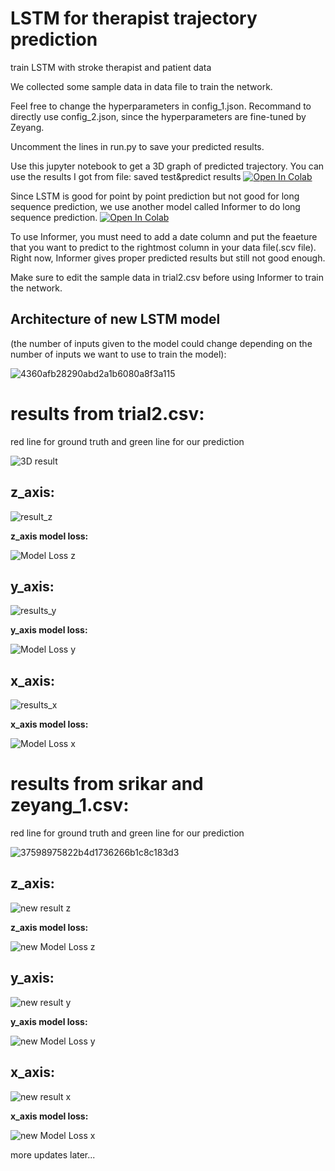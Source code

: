 # LSTM for therapist trajectory prediction
train LSTM with stroke therapist and patient data

We collected some sample data in data file to train the network.

Feel free to change the hyperparameters in config_1.json. Recommand to directly use config_2.json, since the hyperparameters are fine-tuned by Zeyang.

Uncomment the lines in run.py to save your predicted results.

Use this jupyter notebook to get a 3D graph of predicted trajectory. You can use the results I got from file: saved test&predict results
[![Open In Colab](https://colab.research.google.com/assets/colab-badge.svg)](https://colab.research.google.com/github/zeyangz2/LSTM/blob/master/3D%20graph%20LSTM%20results.ipynb)

Since LSTM is good for point by point prediction but not good for long sequence prediction, we use another model called Informer to do long sequence prediction.
[![Open In Colab](https://colab.research.google.com/assets/colab-badge.svg)](https://colab.research.google.com/github/zeyangz2/LSTM/blob/master/Informer_for_stroke_research.ipynb)

To use Informer, you must need to add a date column and put the feaeture that you want to predict to the rightmost column in your data file(.scv file). Right now, Informer gives proper predicted results but still not good enough.

Make sure to edit the sample data in trial2.csv before using Informer to train the network.

## Architecture of new LSTM model 

(the number of inputs given to the model could change depending on the number of inputs we want to use to train the model):

![4360afb28290abd2a1b6080a8f3a115](https://github.com/zeyangz2/LSTM/assets/73300066/8af77e54-3ac4-43b2-abb7-656a0de2b296)

# results from trial2.csv:

red line for ground truth and green line for our prediction

![3D result](https://github.com/zeyangz2/LSTM/assets/73300066/567839c0-16eb-4870-8e89-90343fa5423b)

## **z_axis:**

![result_z](https://github.com/zeyangz2/LSTM/assets/73300066/e4a386d9-3d7d-46bc-b2ee-57cbad2cc750)

**z_axis model loss:**

![Model Loss z](https://github.com/zeyangz2/LSTM/assets/73300066/cf8b165b-11d7-4b07-bf97-91d8ae930024)


## **y_axis:**

![results_y](https://github.com/zeyangz2/LSTM/assets/73300066/8902b71a-0f5a-4329-9964-554f8a639a62)

**y_axis model loss:**

![Model Loss y](https://github.com/zeyangz2/LSTM/assets/73300066/00481fb4-db25-4b21-a9e7-a17d4dc4da6a)


## **x_axis:**

![results_x](https://github.com/zeyangz2/LSTM/assets/73300066/7b59c058-e4d3-4e12-a590-9ef38c316835)

**x_axis model loss:**

![Model Loss x](https://github.com/zeyangz2/LSTM/assets/73300066/ebb09931-97cb-4294-9342-2363734c9429)

# results from srikar and zeyang_1.csv:

red line for ground truth and green line for our prediction

![37598975822b4d1736266b1c8c183d3](https://github.com/zeyangz2/LSTM/assets/73300066/7ae01ef7-6ad4-4208-b2d1-8721e824b0e4)


## **z_axis:**

![new result z](https://github.com/zeyangz2/LSTM/assets/73300066/4e492782-00c2-4d93-bfaa-0b2202bd572b)


**z_axis model loss:**


![new Model Loss z](https://github.com/zeyangz2/LSTM/assets/73300066/e3aa0d03-8d37-46f5-8b52-da24600cb54a)


## **y_axis:**

![new result y](https://github.com/zeyangz2/LSTM/assets/73300066/910daef8-f1c1-499c-8147-9d51ba8538bd)


**y_axis model loss:**

![new Model Loss y](https://github.com/zeyangz2/LSTM/assets/73300066/02ca9279-3683-446d-9068-52a9afe0236f)



## **x_axis:**

![new result x](https://github.com/zeyangz2/LSTM/assets/73300066/cfc7cfe6-4aaa-4e85-b776-69a0d8b951c4)


**x_axis model loss:**

![new Model Loss x](https://github.com/zeyangz2/LSTM/assets/73300066/a5a75cf3-9232-4fc5-bf0b-f632938b5b77)



more updates later...


